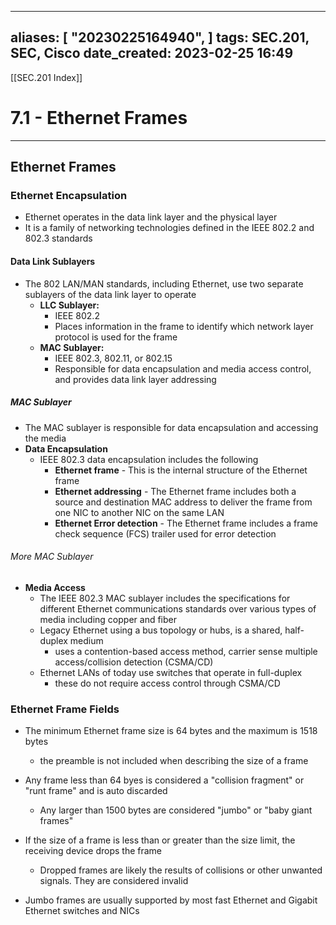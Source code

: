 
---
aliases: [ "20230225164940",  ]
tags: SEC.201, SEC, Cisco
date_created: 2023-02-25 16:49
---
[[SEC.201 Index]]
# 7.1 - Ethernet Frames
---
## Ethernet Frames
### Ethernet Encapsulation
- Ethernet operates in the data link layer and the physical layer
- It is a family of networking technologies defined in the IEEE 802.2 and 802.3 standards

#### Data Link Sublayers
- The 802 LAN/MAN standards, including Ethernet, use two separate sublayers of the data link layer to operate
	- **LLC Sublayer:**
		- IEEE 802.2
		- Places information in the frame to identify which network layer protocol is used for the frame
	- **MAC Sublayer:**
		- IEEE 802.3, 802.11, or 802.15
		- Responsible for data encapsulation and media access control, and provides data link layer addressing

##### MAC Sublayer
- The MAC sublayer is responsible for data encapsulation and accessing the media
- **Data Encapsulation**
	- IEEE 802.3 data encapsulation includes the following
		- **Ethernet frame** - This is the internal structure of the Ethernet frame
		- **Ethernet addressing** - The Ethernet frame includes both a source and destination MAC address to deliver the frame from one NIC to another NIC on the same LAN
		- **Ethernet Error detection** - The Ethernet frame includes a frame check sequence (FCS) trailer used for error detection

###### More MAC Sublayer
- **Media Access**
	- The IEEE 802.3 MAC sublayer includes the specifications for different Ethernet communications standards over various types of media including copper and fiber
	- Legacy Ethernet using a bus topology or hubs, is a shared, half-duplex  medium
		- uses a contention-based access method, carrier sense multiple access/collision detection (CSMA/CD)
	- Ethernet LANs of today use switches that operate in full-duplex
		- these do not require access control through CSMA/CD

### Ethernet Frame Fields
- The minimum Ethernet frame size is 64 bytes and the maximum is 1518 bytes
	- the preamble is not included when describing the size of a frame

- Any frame less than 64 byes is considered a "collision fragment" or "runt frame" and is auto discarded
	- Any larger than 1500 bytes are considered "jumbo" or "baby giant frames"

- If the size of a frame is less than or greater than the size limit, the receiving device drops the frame
	- Dropped frames are likely the results of collisions or other unwanted signals. They are considered invalid
- Jumbo frames are usually supported by most fast Ethernet and Gigabit Ethernet switches and NICs